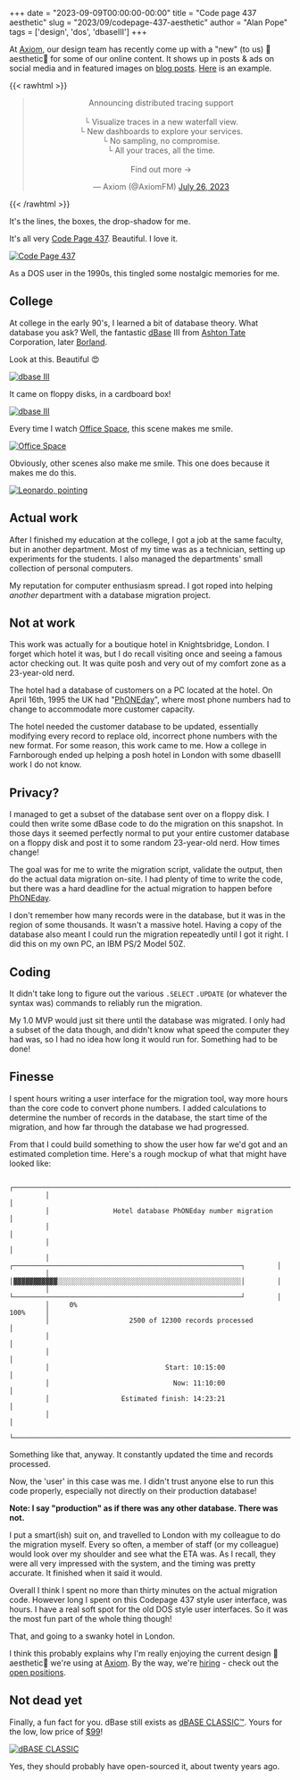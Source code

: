 +++
date = "2023-09-09T00:00:00-00:00"
title = "Code page 437 aesthetic"
slug = "2023/09/codepage-437-aesthetic"
author = "Alan Pope"
tags = ['design', 'dos', 'dbaseIII']
+++

At [Axiom](https://axiom.co/), our design team has recently come up with a "new" (to us) 🌟aesthetic🌟 for some of our online content. It shows up in posts & ads on social media and in featured images on [blog posts](https://axiom.co/blog/introducing-cloudflare-logpush-app). [Here](https://twitter.com/AxiomFM/status/1684215435254812672) is an example.

{{< rawhtml >}}
<center><blockquote class="twitter-tweet"><p lang="en" dir="ltr">Announcing distributed tracing support<br><br>└ Visualize traces in a new waterfall view.<br>└ New dashboards to explore your services.<br>└ No sampling, no compromise.<br>└ All your traces, all the time.<br><br>Find out more →</p>&mdash; Axiom (@AxiomFM) <a href="https://twitter.com/AxiomFM/status/1684215435254812672?ref_src=twsrc%5Etfw">July 26, 2023</a></blockquote> <script async src="https://platform.twitter.com/widgets.js" charset="utf-8"></script></center>
{{< /rawhtml >}}

It's the lines, the boxes, the drop-shadow for me. 

It's all very [Code Page 437](https://en.wikipedia.org/wiki/Code_page_437). Beautiful. I love it.

[![Code Page 437](/blog/images/2023-09-09/Codepage-437.png)](/blog/images/2023-09-09/Codepage-437.png)

As a DOS user in the 1990s, this tingled some nostalgic memories for me. 

## College

At college in the early 90's, I learned a bit of database theory. What database you ask? Well, the fantastic [dBase](https://en.wikipedia.org/wiki/DBase) III from [Ashton Tate](https://en.wikipedia.org/wiki/Ashton-Tate) Corporation, later [Borland](https://en.wikipedia.org/wiki/Borland).

Look at this. Beautiful 😍

[![dbase III](/blog/images/2023-09-09/dbaseIII.png)](/blog/images/2023-09-09/dbaseIII.png)

It came on floppy disks, in a cardboard box!

[![dbase III](/blog/images/2023-09-09/disk1.png)](/blog/images/2023-09-09/disk1.png)

Every time I watch [Office Space](https://en.wikipedia.org/wiki/Office_Space), this scene makes me smile.

[![Office Space](/blog/images/2023-09-09/officespace.png)](/blog/images/2023-09-09/officespace.png)

Obviously, other scenes also make me smile. This one does because it makes me do this.

[![Leonardo, pointing](/blog/images/2023-09-09/leo.jpg)](/blog/images/2023-09-09/leo.jpg)

## Actual work

After I finished my education at the college, I got a job at the same faculty, but in another department. Most of my time was as a technician, setting up experiments for the students. I also managed the departments' small collection of personal computers. 

My reputation for computer enthusiasm spread. I got roped into helping *another* department with a database migration project. 

## Not at work

This work was actually for a boutique hotel in Knightsbridge, London. I forget which hotel it was, but I do recall visiting once and seeing a famous actor checking out. It was quite posh and very out of my comfort zone as a 23-year-old nerd.

The hotel had a database of customers on a PC located at the hotel. On April 16th, 1995 the UK had "[PhONEday](https://en.wikipedia.org/wiki/PhONEday)", where most phone numbers had to change to accommodate more customer capacity.

The hotel needed the customer database to be updated, essentially modifying every record to replace old, incorrect phone numbers with the new format. For some reason, this work came to me. How a college in Farnborough ended up helping a posh hotel in London with some dbaseIII work I do not know. 

## Privacy?

I managed to get a subset of the database sent over on a floppy disk. I could then write some dBase code to do the migration on this snapshot. In those days it seemed perfectly normal to put your entire customer database on a floppy disk and post it to some random 23-year-old nerd. How times change!

The goal was for me to write the migration script, validate the output, then do the actual data migration on-site. I had plenty of time to write the code, but there was a hard deadline for the actual migration to happen before [PhONEday](https://en.wikipedia.org/wiki/PhONEday).

I don't remember how many records were in the database, but it was in the region of some thousands. It wasn't a massive hotel. Having a copy of the database also meant I could run the migration repeatedly until I got it right. I did this on my own PC, an IBM PS/2 Model 50Z. 

## Coding

It didn't take long to figure out the various `.SELECT` `.UPDATE` (or whatever the syntax was) commands to reliably run the migration. 

My 1.0 MVP would just sit there until the database was migrated. I only had a subset of the data though, and didn't know what speed the computer they had was, so I had no idea how long it would run for. Something had to be done!

## Finesse

I spent hours writing a user interface for the migration tool, way more hours than the core code to convert phone numbers. I added calculations to determine the number of records in the database, the start time of the migration, and how far through the database we had progressed. 

From that I could build something to show the user how far we'd got and an estimated completion time. Here's a rough mockup of what that might have looked like:

```text
         ┌─────────────────────────────────────────────────────────────────────────┐
         │                                                                         │
         │                Hotel database PhONEday number migration                 │
         │                                                                         │
         │                                                                         │
         │      ┌─────────────────────────────────────────────────────────┐        │
         │      │▓▓▓▓▓▓▓▓▓▓▓░░░░░░░░░░░░░░░░░░░░░░░░░░░░░░░░░░░░░░░░░░░░░░│        │
         │      └─────────────────────────────────────────────────────────┘        │
         │     0%                                                         100%     │
         │                    2500 of 12300 records processed                      │
         │                                                                         │
         │                                                                         │
         │                             Start: 10:15:00                             │
         │                               Now: 11:10:00                             │
         │                  Estimated finish: 14:23:21                             │
         │                                                                         │
         └─────────────────────────────────────────────────────────────────────────┘
```

Something like that, anyway. It constantly updated the time and records processed. 

Now, the 'user' in this case was me. I didn't trust anyone else to run this code properly, especially not directly on their production database!

__Note: I say "production" as if there was any other database. There was not.__

I put a smart(ish) suit on, and travelled to London with my colleague to do the migration myself. Every so often, a member of staff (or my colleague) would look over my shoulder and see what the ETA was. As I recall, they were all very impressed with the system, and the timing was pretty accurate. It finished when it said it would. 

Overall I think I spent no more than thirty minutes on the actual migration code. However long I spent on this Codepage 437 style user interface, was hours. I have a real soft spot for the old DOS style user interfaces. So it was the most fun part of the whole thing though!

That, and going to a swanky hotel in London.

I think this probably explains why I'm really enjoying the current design 🌟aesthetic🌟 we're using at [Axiom](https://axiom.co/). By the way, we're [hiring](https://axiom.co/company#careers) - check out the [open positions](https://axiom.co/company#jobs). 

## Not dead yet

Finally, a fun fact for you. dBase still exists as [dBASE CLASSIC™](https://dbaseclassic.com/). Yours for the low, low price of [$99](https://store.dbase.com/ProductDetails.asp?ProductCode=DBCLASSIC&CartID=1)!

[![dBASE CLASSIC](/blog/images/2023-09-09/dbase_classic_screen.png)](/blog/images/2023-09-09/dbase_classic_screen.png)

Yes, they should probably have open-sourced it, about twenty years ago.

